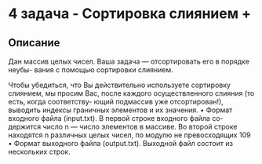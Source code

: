 # 4 задача - Сортировка слиянием +
## Описание

Дан массив целых чисел. Ваша задача — отсортировать его в порядке неубы-
вания с помощью сортировки слиянием.

Чтобы убедиться, что Вы действительно используете сортировку слиянием, мы
просим Вас, после каждого осуществленного слияния (то есть, когда соответству-
ющий подмассив уже отсортирован!), выводить индексы граничных элементов и
их значения.
• Формат входного файла (input.txt). В первой строке входного файла со-
держится число n — число элементов в массиве. Во второй строке находятся n различных целых чисел, по модулю не превосходящих 109
• Формат выходного файла (output.txt). Выходной файл состоит из нескольких строк.